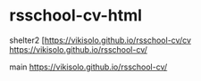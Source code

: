 # rsschool-cv-html
 shelter2
[https://vikisolo.github.io/rsschool-cv/cv
https://vikisolo.github.io/rsschool-cv/


 main
https://vikisolo.github.io/rsschool-cv/
